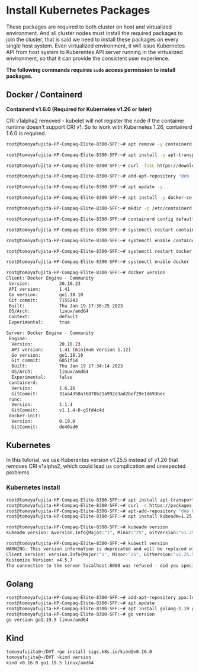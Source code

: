 # Install Kubernetes Packages

These packages are required to both cluster on host and virtualized environment.
And all cluster nodes must install the required packages to join the cluster, that is said we need to install these packages on every single host system.
Even virtualized environment, it will issue Kubernetes API from host system to Kuberentes API server running in the virtualized environment, so that it can provide the consistent user experience.

**The following commands requires `sudo` access permission to install packages.**

## Docker / Containerd

**Containerd v1.6.0 (Required for Kubernetes v1.26 or later)**

CRI v1alpha2 removed - kubelet will not register the node if the container runtime doesn't support CRI v1. So to work with Kubernetes 1.26, containerd 1.6.0 is required.

```bash
root@tomoyafujita-HP-Compaq-Elite-8300-SFF:~# apt remove -y containerd docker.io

root@tomoyafujita-HP-Compaq-Elite-8300-SFF:~# apt install -y apt-transport-https ca-certificates curl gnupg-agent software-properties-common vim

root@tomoyafujita-HP-Compaq-Elite-8300-SFF:~# curl -fsSL https://download.docker.com/linux/ubuntu/gpg | apt-key add -

root@tomoyafujita-HP-Compaq-Elite-8300-SFF:~# add-apt-repository "deb [arch=$(dpkg-architecture -q DEB_BUILD_ARCH)] https://download.docker.com/linux/ubuntu $(lsb_release -cs) stable"

root@tomoyafujita-HP-Compaq-Elite-8300-SFF:~# apt update -y

root@tomoyafujita-HP-Compaq-Elite-8300-SFF:~# apt install -y docker-ce docker-ce-cli containerd.io

root@tomoyafujita-HP-Compaq-Elite-8300-SFF:~# mkdir -p /etc/containerd

root@tomoyafujita-HP-Compaq-Elite-8300-SFF:~# containerd config default | tee /etc/containerd/config.toml

root@tomoyafujita-HP-Compaq-Elite-8300-SFF:~# systemctl restart containerd

root@tomoyafujita-HP-Compaq-Elite-8300-SFF:~# systemctl enable containerd

root@tomoyafujita-HP-Compaq-Elite-8300-SFF:~# systemctl restart docker

root@tomoyafujita-HP-Compaq-Elite-8300-SFF:~# systemctl enable docker

root@tomoyafujita-HP-Compaq-Elite-8300-SFF:~# docker version
Client: Docker Engine - Community
 Version:           20.10.23
 API version:       1.41
 Go version:        go1.18.10
 Git commit:        7155243
 Built:             Thu Jan 19 17:36:25 2023
 OS/Arch:           linux/amd64
 Context:           default
 Experimental:      true

Server: Docker Engine - Community
 Engine:
  Version:          20.10.23
  API version:      1.41 (minimum version 1.12)
  Go version:       go1.18.10
  Git commit:       6051f14
  Built:            Thu Jan 19 17:34:14 2023
  OS/Arch:          linux/amd64
  Experimental:     false
 containerd:
  Version:          1.6.16
  GitCommit:        31aa4358a36870b21a992d3ad2bef29e1d693bec
 runc:
  Version:          1.1.4
  GitCommit:        v1.1.4-0-g5fd4c4d
 docker-init:
  Version:          0.19.0
  GitCommit:        de40ad0
```

## Kubernetes

In this tutorial, we use Kuberentes version v1.25.5 instead of v1.26 that removes CRI v1alpha2, which could lead us complication and unexpected problems.

### Kubernetes Install

```bash
root@tomoyafujita-HP-Compaq-Elite-8300-SFF:~# apt install apt-transport-https curl
root@tomoyafujita-HP-Compaq-Elite-8300-SFF:~# curl -s https://packages.cloud.google.com/apt/doc/apt-key.gpg | apt-key add
root@tomoyafujita-HP-Compaq-Elite-8300-SFF:~# apt-add-repository "deb http://apt.kubernetes.io/ kubernetes-xenial main"
root@tomoyafujita-HP-Compaq-Elite-8300-SFF:~# apt install kubeadm=1.25.5-00 kubelet=1.25.5-00 kubectl=1.25.5-00

root@tomoyafujita-HP-Compaq-Elite-8300-SFF:~# kubeadm version
kubeadm version: &version.Info{Major:"1", Minor:"25", GitVersion:"v1.25.5", GitCommit:"804d6167111f6858541cef440ccc53887fbbc96a", GitTreeState:"clean", BuildDate:"2022-12-08T10:13:29Z", GoVersion:"go1.19.4", Compiler:"gc", Platform:"linux/amd64"}

root@tomoyafujita-HP-Compaq-Elite-8300-SFF:~# kubectl version
WARNING: This version information is deprecated and will be replaced with the output from kubectl version --short.  Use --output=yaml|json to get the full version.
Client Version: version.Info{Major:"1", Minor:"25", GitVersion:"v1.25.5", GitCommit:"804d6167111f6858541cef440ccc53887fbbc96a", GitTreeState:"clean", BuildDate:"2022-12-08T10:15:02Z", GoVersion:"go1.19.4", Compiler:"gc", Platform:"linux/amd64"}
Kustomize Version: v4.5.7
The connection to the server localhost:8080 was refused - did you specify the right host or port?
```

## Golang

```bash
root@tomoyafujita-HP-Compaq-Elite-8300-SFF:~# add-apt-repository ppa:longsleep/golang-backports
root@tomoyafujita-HP-Compaq-Elite-8300-SFF:~# apt update
root@tomoyafujita-HP-Compaq-Elite-8300-SFF:~# apt install golang-1.19 golang-go
root@tomoyafujita-HP-Compaq-Elite-8300-SFF:~# go version
go version go1.19.5 linux/amd64
```

## Kind

```bash
tomoyafujita@~/DVT >go install sigs.k8s.io/kind@v0.16.0
tomoyafujita@~/DVT >kind version
kind v0.16.0 go1.19.5 linux/amd64
```

